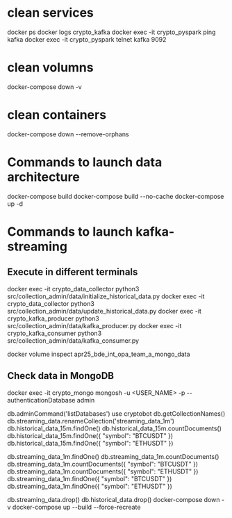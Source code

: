 
# clean services
docker ps
docker logs crypto_kafka
docker exec -it crypto_pyspark ping kafka
docker exec -it crypto_pyspark telnet kafka 9092

# clean volumns
docker-compose down -v
# clean containers
docker-compose down --remove-orphans 

 # Commands to launch data architecture
docker-compose build
docker-compose build --no-cache
docker-compose up -d


# Commands to launch kafka-streaming

## Execute in different terminals
docker exec -it crypto_data_collector python3 src/collection_admin/data/initialize_historical_data.py
docker exec -it crypto_data_collector python3 src/collection_admin/data/update_historical_data.py
docker exec -it crypto_kafka_producer python3 src/collection_admin/data/kafka_producer.py
docker exec -it crypto_kafka_consumer python3 src/collection_admin/data/kafka_consumer.py

docker volume inspect apr25_bde_int_opa_team_a_mongo_data

## Check data in MongoDB
docker exec -it crypto_mongo mongosh -u <USER_NAME> -p <PASSWORD> --authenticationDatabase admin

db.adminCommand('listDatabases')
use cryptobot
db.getCollectionNames()
db.streaming_data.renameCollection('streaming_data_1m')
db.historical_data_15m.findOne()
db.historical_data_15m.countDocuments()
db.historical_data_15m.findOne({ "symbol": "BTCUSDT" })
db.historical_data_15m.findOne({ "symbol": "ETHUSDT" })

db.streaming_data_1m.findOne()
db.streaming_data_1m.countDocuments()
db.streaming_data_1m.countDocuments({ "symbol": "BTCUSDT" })
db.streaming_data_1m.countDocuments({ "symbol": "ETHUSDT" })
db.streaming_data_1m.findOne({ "symbol": "BTCUSDT" })
db.streaming_data_1m.findOne({ "symbol": "ETHUSDT" })

db.streaming_data.drop()
db.historical_data.drop()
docker-compose down -v
docker-compose up --build --force-recreate
